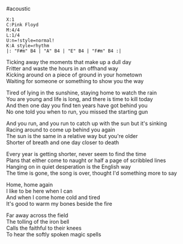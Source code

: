 #acoustic
```music-abc
X:1
C:Pink Floyd
M:4/4
L:1/4
U:n=!style=normal!
K:A style=rhythm
|: "F#m" B4 | "A" B4 | "E" B4 | "F#m" B4 :| 
```

Ticking away the moments that make up a dull day  
Fritter and waste the hours in an offhand way  
Kicking around on a piece of ground in your hometown  
Waiting for someone or something to show you the way

Tired of lying in the sunshine, staying home to watch the rain  
You are young and life is long, and there is time to kill today  
And then one day you find ten years have got behind you  
No one told you when to run, you missed the starting gun

And you run, and you run to catch up with the sun but it's sinking  
Racing around to come up behind you again  
The sun is the same in a relative way but you're older  
Shorter of breath and one day closer to death

Every year is getting shorter, never seem to find the time  
Plans that either come to naught or half a page of scribbled lines  
Hanging on in quiet desperation is the English way  
The time is gone, the song is over, thought I'd something more to say

Home, home again  
I like to be here when I can  
And when I come home cold and tired  
It's good to warm my bones beside the fire

Far away across the field  
The tolling of the iron bell  
Calls the faithful to their knees  
To hear the softly spoken magic spells